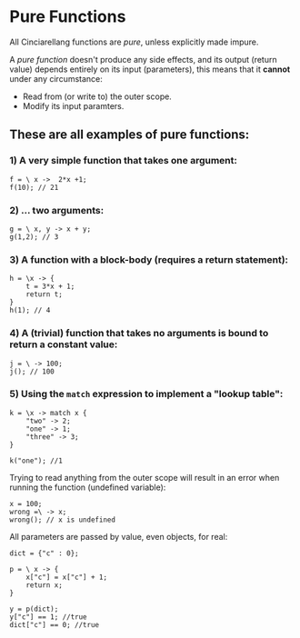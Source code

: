 # Pure Functions

All Cinciarellang functions are *pure*, unless explicitly made impure.

A *pure function* doesn't produce any side effects, and its output (return value) depends entirely on its input (parameters), this means that it **cannot** under any circumstance:

* Read from (or write to) the outer scope.
* Modify its input paramters.

## These are all examples of pure functions:



### 1) A very simple function that takes one argument:
```
f = \ x ->  2*x +1;
f(10); // 21
```
### 2) ... two arguments:
```
g = \ x, y -> x + y;
g(1,2); // 3
```

### 3) A function with a block-body (requires a return statement):
```
h = \x -> {
    t = 3*x + 1;
    return t;
}
h(1); // 4
```

### 4) A (trivial) function that takes no arguments is bound to return a constant value:

```
j = \ -> 100;
j(); // 100
```

### 5) Using the `match` expression to implement a "lookup table":

```
k = \x -> match x {
    "two" -> 2;
    "one" -> 1;
    "three" -> 3;
}

k("one"); //1
```

Trying to read anything from the outer scope will result in an error when running the function (undefined variable):

```
x = 100;
wrong =\ -> x;
wrong(); // x is undefined
```

All parameters are passed by value, even objects, for real:

```
dict = {"c" : 0};

p = \ x -> {
    x["c"] = x["c"] + 1;
    return x;
}

y = p(dict);
y["c"] == 1; //true
dict["c"] == 0; //true
```
